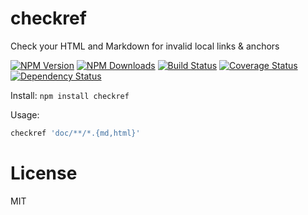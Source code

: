 # checkref

Check your HTML and Markdown for invalid local links & anchors

[![NPM Version](https://img.shields.io/npm/v/checkref.svg?style=flat)](https://npmjs.org/package/checkref)
[![NPM Downloads](https://img.shields.io/npm/dm/checkref.svg?style=flat)](https://npmjs.org/package/checkref)
[![Build Status](https://travis-ci.org/addaleax/checkref.svg?style=flat&branch=master)](https://travis-ci.org/addaleax/checkref?branch=master)
[![Coverage Status](https://coveralls.io/repos/addaleax/checkref/badge.svg?branch=master)](https://coveralls.io/r/addaleax/checkref?branch=master)
[![Dependency Status](https://david-dm.org/addaleax/checkref.svg?style=flat)](https://david-dm.org/addaleax/checkref)

Install:
`npm install checkref`

Usage:
```sh
checkref 'doc/**/*.{md,html}'
```

License
=======

MIT
